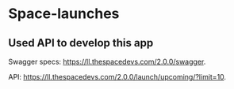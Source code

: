 # Space-launches

## Used API to develop this app

Swagger specs: https://ll.thespacedevs.com/2.0.0/swagger.

API: https://ll.thespacedevs.com/2.0.0/launch/upcoming/?limit=10.

